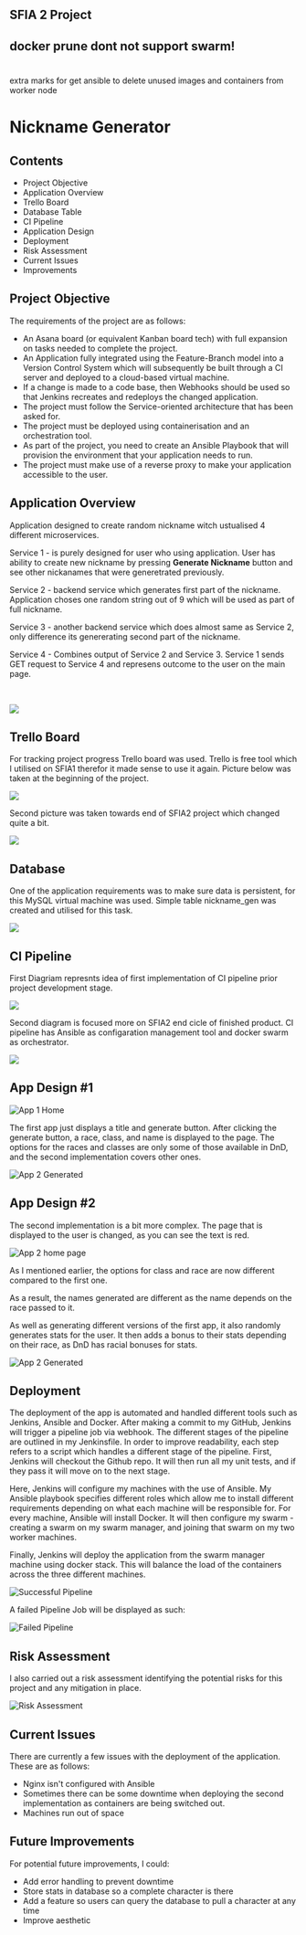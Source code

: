 ## SFIA 2 Project

## docker prune dont not support swarm!
#
extra marks for get ansible to delete unused images and containers from worker node

# Nickname Generator

## Contents

<ul>
  <li>Project Objective</li>
  <li>Application Overview</li>
  <li>Trello Board</li>
  <li>Database Table</li>
  <li>CI Pipeline</li>
  <li>Application Design</li>
  <li>Deployment</li> 
  <li>Risk Assessment</li>
  <li>Current Issues</li>
  <li>Improvements</li>
</ul>

## Project Objective
The requirements of the project are as follows:
<ul>
<li>An Asana board (or equivalent Kanban board tech) with full expansion on tasks needed to complete the project.</li>
<li>An Application fully integrated using the Feature-Branch model into a Version Control System which will subsequently be built through a CI server and deployed to a cloud-based virtual machine.</li>
<li>If a change is made to a code base, then Webhooks should be used so that Jenkins recreates and redeploys the changed application.</li>
<li>The project must follow the Service-oriented architecture that has been asked for.</li>
<li>The project must be deployed using containerisation and an orchestration tool.</li>
<li>As part of the project, you need to create an Ansible Playbook that will provision the environment that your application needs to run.</li>
<li>The project must make use of a reverse proxy to make your application accessible to the user.</li>
</ul>
  
## Application Overview
Application designed to create random nickname witch ustualised 4 different microservices.   

Service 1 - is purely designed for user who using application. User has ability to create new nickname by pressing **Generate Nickname** button and see other nickanames that were generetrated previously.

Service 2 - backend service which generates first part of the nickname. Application choses one random string out of 9 which will be used as part of full nickname.

Service 3 - another backend service which does almost same as Service 2, only difference its genererating second part of the nickname.

Service 4 - Combines output of Service 2 and Service 3. Service 1 sends GET request to Service 4 and represens outcome to the user on the main page.

<br>

![](./images/service.png)


## Trello Board
For tracking project progress Trello board was used. Trello is free tool which I utilised on SFIA1 therefor it made sense to use it again. Picture below was taken at the beginning of the project.

![](./images/trello1.png)

Second picture was taken towards end of SFIA2 project which changed quite a bit.

![](./images/trello2.png)

## Database
One of the application requirements was to make sure data is persistent, for this MySQL virtual machine was used. Simple table nickname_gen was created and utilised for this task. 

![](./images/table.png)

## CI Pipeline  

First Diagriam represnts idea of first implementation of CI pipeline prior project development stage. 

![](./images/CI1.png)

Second diagram is focused more on SFIA2 end cicle of finished product. CI pipeline has Ansible as configaration management tool and docker swarm as orchestrator.

![](./images/CI2.png)

##  App Design #1

![App 1 Home](https://imgur.com/OKZX2pi.jpg)

The first app just displays a title and generate button. After clicking the generate button, a race, class, and name is displayed to the page. The options for the races and classes are only some of those available in DnD, and the second implementation covers other ones.

![App 2 Generated](https://imgur.com/llVDd5Q.jpg)

## App Design #2
The second implementation is a bit more complex. The page that is displayed to the user is changed, as you can see the text is red.  

![App 2 home page](https://imgur.com/XgmDfkd.jpg)

As I mentioned earlier, the options for class and race are now different compared to the first one.  

As a result, the names generated are different as the name depends on the race passed to it. 

As well as generating different versions of the first app, it also randomly generates stats for the user. It then adds a bonus to their stats depending on their race, as DnD has racial bonuses for stats.  

![App 2 Generated](https://imgur.com/fwXzVKk.jpg)

## Deployment

The deployment of the app is automated and handled different tools such as Jenkins, Ansible and Docker. After making a commit to my GitHub, Jenkins will trigger a pipeline job via webhook. The different stages of the pipeline are outlined in my Jenkinsfile. In order to improve readability, each step refers to a script which handles a different stage of the pipeline. First, Jenkins will checkout the Github repo. It will then run all my unit tests, and if they pass it will move on to the next stage.  

Here, Jenkins will configure my machines with the use of Ansible. My Ansible playbook specifies different roles which allow me to install different requirements depending on what each machine will be responsible for. For every machine, Ansible will install Docker. It will then configure my swarm - creating a swarm on my swarm manager, and joining that swarm on my two worker machines.  

Finally, Jenkins will deploy the application from the swarm manager machine using docker stack. This will balance the load of the containers across the three different machines.

![Successful Pipeline](https://imgur.com/F0sE4BR.jpg)


A failed Pipeline Job will be displayed as such: 

![Failed Pipeline](https://imgur.com/SdeAent.jpg)

## Risk Assessment
I also carried out a risk assessment identifying the potential risks for this project and any mitigation in place. 

![Risk Assessment](https://imgur.com/6Ge9Dhe.jpg)

## Current Issues
There are currently a few issues with the deployment of the application. These are as follows:  

<ul>
  <li>Nginx isn't configured with Ansible</li>
  <li>Sometimes there can be some downtime when deploying the second implementation as containers are being switched out.</li>
  <li>Machines run out of space</li>
</ul>

## Future Improvements
For potential future improvements, I could:  

<ul>
  <li>Add error handling to prevent downtime</li>
  <li>Store stats in database so a complete character is there</li>
  <li>Add a feature so users can query the database to pull a character at any time</li>
  <li>Improve aesthetic</li>
</ul>